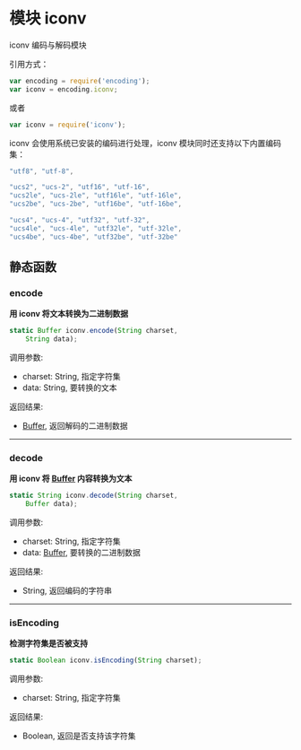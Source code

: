 # 模块 iconv
iconv 编码与解码模块

引用方式：

```JavaScript
var encoding = require('encoding');
var iconv = encoding.iconv;
```

或者

```JavaScript
var iconv = require('iconv');
```

iconv 会使用系统已安装的编码进行处理，iconv 模块同时还支持以下内置编码集：

```JavaScript
"utf8", "utf-8",

"ucs2", "ucs-2", "utf16", "utf-16",
"ucs2le", "ucs-2le", "utf16le", "utf-16le",
"ucs2be", "ucs-2be", "utf16be", "utf-16be",

"ucs4", "ucs-4", "utf32", "utf-32",
"ucs4le", "ucs-4le", "utf32le", "utf-32le",
"ucs4be", "ucs-4be", "utf32be", "utf-32be"
```

## 静态函数
        
### encode
**用 iconv 将文本转换为二进制数据**

```JavaScript
static Buffer iconv.encode(String charset,
    String data);
```

调用参数:
* charset: String, 指定字符集
* data: String, 要转换的文本

返回结果:
* [Buffer](../../object/ifs/Buffer.md), 返回解码的二进制数据

--------------------------
### decode
**用 iconv 将 [Buffer](../../object/ifs/Buffer.md) 内容转换为文本**

```JavaScript
static String iconv.decode(String charset,
    Buffer data);
```

调用参数:
* charset: String, 指定字符集
* data: [Buffer](../../object/ifs/Buffer.md), 要转换的二进制数据

返回结果:
* String, 返回编码的字符串

--------------------------
### isEncoding
**检测字符集是否被支持**

```JavaScript
static Boolean iconv.isEncoding(String charset);
```

调用参数:
* charset: String, 指定字符集

返回结果:
* Boolean, 返回是否支持该字符集

